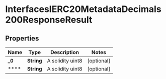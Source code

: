 

# InterfacesIERC20MetadataDecimals200ResponseResult

## Properties

Name | Type | Description | Notes
------------ | ------------- | ------------- | -------------
**_0** | **String** | A solidity uint8 |  [optional]
**** | **String** | A solidity uint8 |  [optional]




